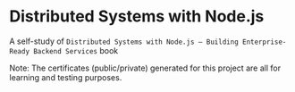 # Distributed Systems with Node.js

A self-study of `Distributed Systems with Node.js — Building Enterprise-Ready Backend Services` book


Note:
The certificates (public/private) generated for this project are all for learning and testing purposes.